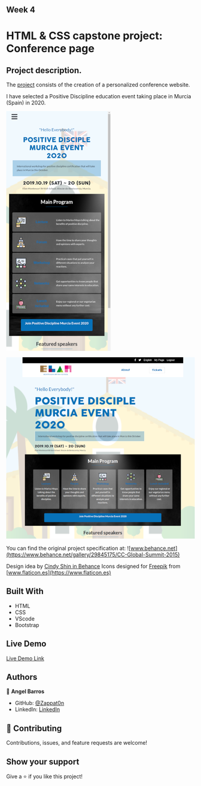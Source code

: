 [](https://img.shields.io/badge/Microverse-blueviolet)

## Week 4

# HTML & CSS capstone project: Conference page

## Project description. 

The [project](https://www.notion.so/HTML-CSS-capstone-project-Conference-page-ed3efca4b9824484a9df7f9f24067ff7) consists of the creation of a personalized conference website.

I have selected a Positive Discipline education event taking place in Murcia (Spain) in 2020.


![screenshot](./assets/imgs/screenshot_mobile.png)

![screenshot](./assets/imgs/screenshot_desktop.png)

You can find the original project specification at: ![www.behance.net](https://www.behance.net/gallery/29845175/CC-Global-Summit-2015)

Design idea by [Cindy Shin in Behance](https://www.behance.net/adagio07)
Icons designed for [Freepik](https://www.flaticon.es/autores/freepik) from [www.flaticon.es](https://www.flaticon.es)

## Built With

- HTML
- CSS
- VScode
- Bootstrap

## Live Demo 

[Live Demo Link](https://zappat0n.github.io/education2020/)

## Authors

👤 **Angel Barros**

- GitHub: [@Zappat0n](https://github.com/Zappat0n)
- LinkedIn: [LinkedIn](https://www.linkedin.com/in/angel-luis-barros-pazos-8889011b5/)

## 🤝 Contributing

Contributions, issues, and feature requests are welcome!


## Show your support

Give a ⭐️ if you like this project!

